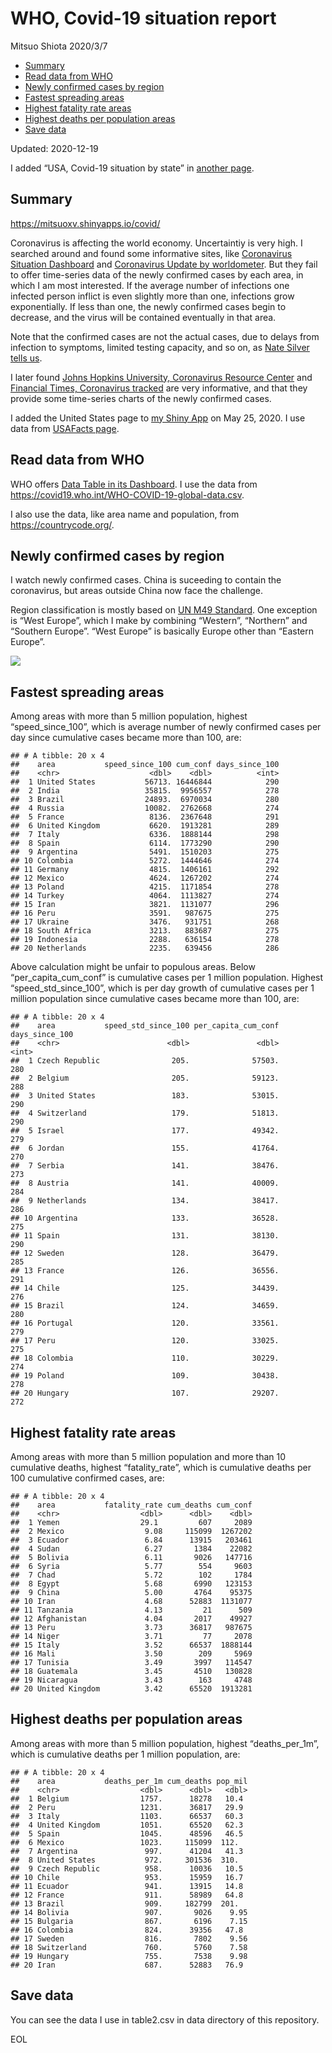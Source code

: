 WHO, Covid-19 situation report
================
Mitsuo Shiota
2020/3/7

  - [Summary](#summary)
  - [Read data from WHO](#read-data-from-who)
  - [Newly confirmed cases by region](#newly-confirmed-cases-by-region)
  - [Fastest spreading areas](#fastest-spreading-areas)
  - [Highest fatality rate areas](#highest-fatality-rate-areas)
  - [Highest deaths per population
    areas](#highest-deaths-per-population-areas)
  - [Save data](#save-data)

Updated: 2020-12-19

I added “USA, Covid-19 situation by state” in [another page](USA.md).

## Summary

<https://mitsuoxv.shinyapps.io/covid/>

Coronavirus is affecting the world economy. Uncertaintiy is very high. I
searched around and found some informative sites, like [Coronavirus
Situation
Dashboard](https://who.maps.arcgis.com/apps/opsdashboard/index.html#/c88e37cfc43b4ed3baf977d77e4a0667)
and [Coronavirus Update by
worldometer](https://www.worldometers.info/coronavirus/). But they fail
to offer time-series data of the newly confirmed cases by each area, in
which I am most interested. If the average number of infections one
infected person inflict is even slightly more than one, infections grow
exponentially. If less than one, the newly confirmed cases begin to
decrease, and the virus will be contained eventually in that area.

Note that the confirmed cases are not the actual cases, due to delays
from infection to symptoms, limited testing capacity, and so on, as
[Nate Silver tells
us](https://fivethirtyeight.com/features/coronavirus-case-counts-are-meaningless/).

I later found [Johns Hopkins University, Coronavirus Resource
Center](https://coronavirus.jhu.edu/) and [Financial Times, Coronavirus
tracked](https://www.ft.com/content/a26fbf7e-48f8-11ea-aeb3-955839e06441)
are very informative, and that they provide some time-series charts of
the newly confirmed cases.

I added the United States page to [my Shiny
App](https://mitsuoxv.shinyapps.io/covid/) on May 25, 2020. I use data
from [USAFacts
page](https://usafacts.org/visualizations/coronavirus-covid-19-spread-map/).

## Read data from WHO

WHO offers [Data Table in its Dashboard](https://covid19.who.int/table).
I use the data from
<https://covid19.who.int/WHO-COVID-19-global-data.csv>.

I also use the data, like area name and population, from
<https://countrycode.org/>.

## Newly confirmed cases by region

I watch newly confirmed cases. China is suceeding to contain the
coronavirus, but areas outside China now face the challenge.

Region classification is mostly based on [UN M49
Standard](https://unstats.un.org/unsd/methodology/m49/). One exception
is “West Europe”, which I make by combining “Western”, “Northern” and
“Southern Europe”. “West Europe” is basically Europe other than
“Eastern Europe”.

![](README_files/figure-gfm/chart-1.png)<!-- -->

## Fastest spreading areas

Among areas with more than 5 million population, highest
“speed\_since\_100”, which is average number of newly confirmed cases
per day since cumulative cases became more than 100, are:

    ## # A tibble: 20 x 4
    ##    area           speed_since_100 cum_conf days_since_100
    ##    <chr>                    <dbl>    <dbl>          <int>
    ##  1 United States           56713. 16446844            290
    ##  2 India                   35815.  9956557            278
    ##  3 Brazil                  24893.  6970034            280
    ##  4 Russia                  10082.  2762668            274
    ##  5 France                   8136.  2367648            291
    ##  6 United Kingdom           6620.  1913281            289
    ##  7 Italy                    6336.  1888144            298
    ##  8 Spain                    6114.  1773290            290
    ##  9 Argentina                5491.  1510203            275
    ## 10 Colombia                 5272.  1444646            274
    ## 11 Germany                  4815.  1406161            292
    ## 12 Mexico                   4624.  1267202            274
    ## 13 Poland                   4215.  1171854            278
    ## 14 Turkey                   4064.  1113827            274
    ## 15 Iran                     3821.  1131077            296
    ## 16 Peru                     3591.   987675            275
    ## 17 Ukraine                  3476.   931751            268
    ## 18 South Africa             3213.   883687            275
    ## 19 Indonesia                2288.   636154            278
    ## 20 Netherlands              2235.   639456            286

Above calculation might be unfair to populous areas. Below
“per\_capita\_cum\_conf” is cumulative cases per 1 million population.
Highest “speed\_std\_since\_100”, which is per day growth of cumulative
cases per 1 million population since cumulative cases became more than
100, are:

    ## # A tibble: 20 x 4
    ##    area           speed_std_since_100 per_capita_cum_conf days_since_100
    ##    <chr>                        <dbl>               <dbl>          <int>
    ##  1 Czech Republic                205.              57503.            280
    ##  2 Belgium                       205.              59123.            288
    ##  3 United States                 183.              53015.            290
    ##  4 Switzerland                   179.              51813.            290
    ##  5 Israel                        177.              49342.            279
    ##  6 Jordan                        155.              41764.            270
    ##  7 Serbia                        141.              38476.            273
    ##  8 Austria                       141.              40009.            284
    ##  9 Netherlands                   134.              38417.            286
    ## 10 Argentina                     133.              36528.            275
    ## 11 Spain                         131.              38130.            290
    ## 12 Sweden                        128.              36479.            285
    ## 13 France                        126.              36556.            291
    ## 14 Chile                         125.              34439.            276
    ## 15 Brazil                        124.              34659.            280
    ## 16 Portugal                      120.              33561.            279
    ## 17 Peru                          120.              33025.            275
    ## 18 Colombia                      110.              30229.            274
    ## 19 Poland                        109.              30438.            278
    ## 20 Hungary                       107.              29207.            272

## Highest fatality rate areas

Among areas with more than 5 million population and more than 10
cumulative deaths, highest “fatality\_rate”, which is cumulative deaths
per 100 cumulative confirmed cases, are:

    ## # A tibble: 20 x 4
    ##    area           fatality_rate cum_deaths cum_conf
    ##    <chr>                  <dbl>      <dbl>    <dbl>
    ##  1 Yemen                  29.1         607     2089
    ##  2 Mexico                  9.08     115099  1267202
    ##  3 Ecuador                 6.84      13915   203461
    ##  4 Sudan                   6.27       1384    22082
    ##  5 Bolivia                 6.11       9026   147716
    ##  6 Syria                   5.77        554     9603
    ##  7 Chad                    5.72        102     1784
    ##  8 Egypt                   5.68       6990   123153
    ##  9 China                   5.00       4764    95375
    ## 10 Iran                    4.68      52883  1131077
    ## 11 Tanzania                4.13         21      509
    ## 12 Afghanistan             4.04       2017    49927
    ## 13 Peru                    3.73      36817   987675
    ## 14 Niger                   3.71         77     2078
    ## 15 Italy                   3.52      66537  1888144
    ## 16 Mali                    3.50        209     5969
    ## 17 Tunisia                 3.49       3997   114547
    ## 18 Guatemala               3.45       4510   130828
    ## 19 Nicaragua               3.43        163     4748
    ## 20 United Kingdom          3.42      65520  1913281

## Highest deaths per population areas

Among areas with more than 5 million population, highest
“deaths\_per\_1m”, which is cumulative deaths per 1 million
population, are:

    ## # A tibble: 20 x 4
    ##    area           deaths_per_1m cum_deaths pop_mil
    ##    <chr>                  <dbl>      <dbl>   <dbl>
    ##  1 Belgium                1757.      18278   10.4 
    ##  2 Peru                   1231.      36817   29.9 
    ##  3 Italy                  1103.      66537   60.3 
    ##  4 United Kingdom         1051.      65520   62.3 
    ##  5 Spain                  1045.      48596   46.5 
    ##  6 Mexico                 1023.     115099  112.  
    ##  7 Argentina               997.      41204   41.3 
    ##  8 United States           972.     301536  310.  
    ##  9 Czech Republic          958.      10036   10.5 
    ## 10 Chile                   953.      15959   16.7 
    ## 11 Ecuador                 941.      13915   14.8 
    ## 12 France                  911.      58989   64.8 
    ## 13 Brazil                  909.     182799  201.  
    ## 14 Bolivia                 907.       9026    9.95
    ## 15 Bulgaria                867.       6196    7.15
    ## 16 Colombia                824.      39356   47.8 
    ## 17 Sweden                  816.       7802    9.56
    ## 18 Switzerland             760.       5760    7.58
    ## 19 Hungary                 755.       7538    9.98
    ## 20 Iran                    687.      52883   76.9

## Save data

You can see the data I use in table2.csv in data directory of this
repository.

EOL
